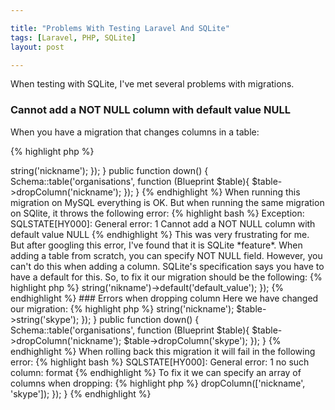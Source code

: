 ```yaml
---

title: "Problems With Testing Laravel And SQLite"
tags: [Laravel, PHP, SQLite]
layout: post

---
```


When testing with SQLite, I've met several problems with migrations.

### Cannot add a NOT NULL column with default value NULL

When you have a migration that changes columns in a table:

{% highlight php %}
<?php

public function up()
{
    Schema::table('users', function (Blueprint $table){
        $table->string('nickname');
    });
        
}

public function down()
{
    Schema::table('organisations', function (Blueprint $table){
        $table->dropColumn('nickname');
    });
}

{% endhighlight %}

When running this migration on MySQL everything is OK. But when running the same migration on SQlite, it throws the following error:

{% highlight bash %}
Exception: SQLSTATE[HY000]: General error: 1 Cannot add a NOT NULL column with default value NULL
{% endhighlight %}

This was very frustrating for me. But after googling this error, I've found that it is SQLite *feature*. When adding a table from scratch,
you can specify NOT NULL field. However, you can't do this when adding a column. SQLite's specification says you have to have a default for this.

So, to fix it our migration should be the following:

{% highlight php %}
<?php

Schema::table('organisations', function (Blueprint $table){
    $table->string('nikname')->default('default_value');
});
{% endhighlight %}

### Errors when dropping column
Here we have changed our migration:

{% highlight php %}
<?php

public function up()
{
    Schema::table('users', function (Blueprint $table){
        $table->string('nickname');
        $table->string('skype');
    });
        
}

public function down()
{
    Schema::table('organisations', function (Blueprint $table){
        $table->dropColumn('nickname');
        $table->dropColumn('skype');
    });
}
{% endhighlight %}

When rolling back this migration it will fail in the following error:

{% highlight bash %}
SQLSTATE[HY000]: General error: 1 no such column: format  
{% endhighlight %}

To fix it we can specify an array of columns when dropping:

{% highlight php %}
<?php

public function down()
{
    Schema::table('organisations', function (Blueprint $table){
        $table->dropColumn(['nickname', 'skype']);
    });
}
{% endhighlight %}
